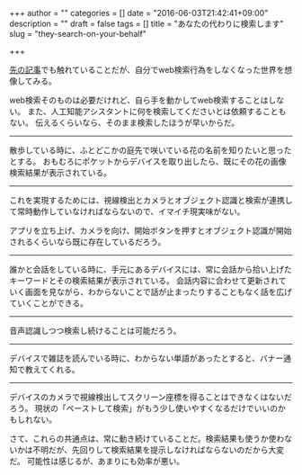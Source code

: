 +++
author = ""
categories = []
date = "2016-06-03T21:42:41+09:00"
description = ""
draft = false
tags = []
title = "あなたの代わりに検索します"
slug = "they-search-on-your-behalf"

+++

[先の記事](/2016/05/the-world-ai-assistant-is-in/ "人工知能アシスタントのいる世界")でも触れていることだが、自分でweb検索行為をしなくなった世界を想像してみる。

web検索そのものは必要だけれど、自ら手を動かしてweb検索することはしない。
また、人工知能アシスタントに何を検索してくださいとは依頼することもない。
伝えるくらいなら、そのまま検索したほうが早いからだ。

----

散歩している時に、ふとどこかの庭先で咲いている花の名前を知りたいと思ったとする。
おもむろにポケットからデバイスを取り出したら、既にその花の画像検索結果が表示されている。

----

これを実現するためには、視線検出とカメラとオブジェクト認識と検索が連携して常時動作していなければならないので、イマイチ現実味がない。

アプリを立ち上げ、カメラを向け、開始ボタンを押すとオブジェクト認識が開始されるくらいなら既に存在しているだろう。

----

誰かと会話をしている時に、手元にあるデバイスには、常に会話から拾い上げたキーワードとその検索結果が表示されている。
会話内容に合わせて更新されていく画面を見ながら、わからないことで話が止まったりすることもなく話を広げていくことができる。

----

音声認識しつつ検索し続けることは可能だろう。

----

デバイスで雑誌を読んでいる時に、わからない単語があったとすると、バナー通知で教えてくれる。

----

デバイスのカメラで視線検出してスクリーン座標を得ることはできなくはないだろう。
現状の「ペーストして検索」がもう少し使いやすくなるだけでいいのかもしれない。

さて、これらの共通点は、常に動き続けていることだ。検索結果も使うか使わないかは不明だが、先回りして検索結果を提示しなければならないのだから大変だ。
可能性は感じるが、あまりにも効率が悪い。
